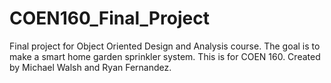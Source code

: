 # COEN160_Final_Project
Final project for Object Oriented Design and Analysis course. The goal is to make a smart home garden sprinkler system. This is for COEN 160. Created by Michael Walsh and Ryan Fernandez.
